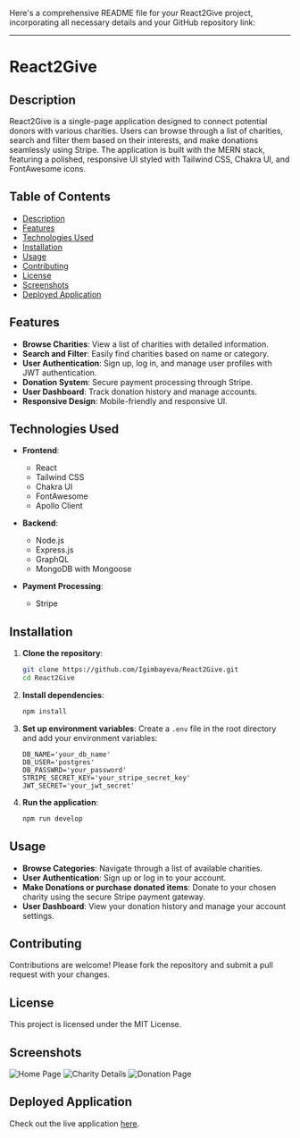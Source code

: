 Here's a comprehensive README file for your React2Give project, incorporating all necessary details and your GitHub repository link:

---

# React2Give

## Description

React2Give is a single-page application designed to connect potential donors with various charities. Users can browse through a list of charities, search and filter them based on their interests, and make donations seamlessly using Stripe. The application is built with the MERN stack, featuring a polished, responsive UI styled with Tailwind CSS, Chakra UI, and FontAwesome icons.

## Table of Contents

- [Description](#description)
- [Features](#features)
- [Technologies Used](#technologies-used)
- [Installation](#installation)
- [Usage](#usage)
- [Contributing](#contributing)
- [License](#license)
- [Screenshots](#screenshots)
- [Deployed Application](#deployed-application)

## Features

- **Browse Charities**: View a list of charities with detailed information.
- **Search and Filter**: Easily find charities based on name or category.
- **User Authentication**: Sign up, log in, and manage user profiles with JWT authentication.
- **Donation System**: Secure payment processing through Stripe.
- **User Dashboard**: Track donation history and manage accounts.
- **Responsive Design**: Mobile-friendly and responsive UI.

## Technologies Used

- **Frontend**:
  - React
  - Tailwind CSS
  - Chakra UI
  - FontAwesome
  - Apollo Client

- **Backend**:
  - Node.js
  - Express.js
  - GraphQL
  - MongoDB with Mongoose

- **Payment Processing**:
  - Stripe

## Installation

1. **Clone the repository**:
    ```bash
    git clone https://github.com/Igimbayeva/React2Give.git
    cd React2Give
    ```

2. **Install dependencies**:
    ```bash
    npm install

    ```

3. **Set up environment variables**:
    Create a `.env` file in the root directory and add your environment variables:
    ```
    DB_NAME='your_db_name'
    DB_USER='postgres'
    DB_PASSWRD='your_password'
    STRIPE_SECRET_KEY='your_stripe_secret_key'
    JWT_SECRET='your_jwt_secret'
    ```

4. **Run the application**:
    ```bash
    npm run develop
    ```

## Usage

- **Browse Categories**: Navigate through a list of available charities.
- **User Authentication**: Sign up or log in to your account.
- **Make Donations or purchase donated items**: Donate to your chosen charity using the secure Stripe payment gateway.
- **User Dashboard**: View your donation history and manage your account settings.

## Contributing

Contributions are welcome! Please fork the repository and submit a pull request with your changes.

## License

This project is licensed under the MIT License.

## Screenshots

![Home Page](path_to_homepage_screenshot)
![Charity Details](path_to_charity_details_screenshot)
![Donation Page](path_to_donation_page_screenshot)

## Deployed Application

Check out the live application [here](link_to_deployed_application).

